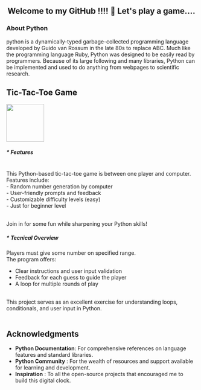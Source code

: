 
<h2 align="center">Welcome to my GitHub !!!! 🎀 Let's play a game.... </h2>

### About Python

python is a dynamically-typed garbage-collected programming language developed by Guido van Rossum in the late 80s to replace ABC. Much like the programming language Ruby, Python was designed to be easily read by programmers. Because of its large following and many libraries, Python can be implemented and used to do anything from webpages to scientific research.

## Tic-Tac-Toe Game
<img src="https://cdn3d.iconscout.com/3d/premium/thumb/tic-tac-toe-3d-icon-download-in-png-blend-fbx-gltf-file-formats--xs-and-os-video-games-digital-game-pack-sports-icons-6491320.png?f=webp" width="100" height="100">

##### * Features
<br>
This Python-based tic-tac-toe game is between one player and computer.<br> 
Features include:<br>
- Random number generation by computer<br>
- User-friendly prompts and feedback<br>
- Customizable difficulty levels (easy)<br>
- Just for beginner level<br><br>

Join in for some fun while sharpening your Python skills!

##### * Tecnical Overview

Players must give some number on specified range.<br>The program offers:<br>
- Clear instructions and user input validation<br>
- Feedback for each guess to guide the player<br>
- A loop for multiple rounds of play<br><br>

This project serves as an excellent exercise for understanding loops, conditionals, and user input in Python.<br><br>

## Acknowledgments

- **Python Documentation**: For comprehensive references on language features and standard libraries.<br>
- **Python Community**    : For the wealth of resources and support available for learning and development.<br>
- **Inspiration**         : To all the open-source projects that encouraged me to build this digital clock.<br>


